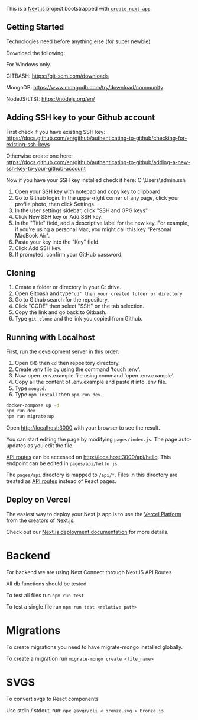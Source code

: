 This is a [Next.js](https://nextjs.org/) project bootstrapped with [`create-next-app`](https://github.com/vercel/next.js/tree/canary/packages/create-next-app).

## Getting Started

Technologies need before anything else (for super newbie)

Download the following:

For Windows only.

GITBASH: https://git-scm.com/downloads

MongoDB: https://www.mongodb.com/try/download/community

NodeJS(LTS): https://nodejs.org/en/

## Adding SSH key to your Github account

First check if you have existing SSH key: https://docs.github.com/en/github/authenticating-to-github/checking-for-existing-ssh-keys

Otherwise create one here: https://docs.github.com/en/github/authenticating-to-github/adding-a-new-ssh-key-to-your-github-account

Now if you have your SSH key installed check it here: C:\Users\admin\.ssh

1. Open your SSH key with notepad and copy key to clipboard
2. Go to Github login. In the upper-right corner of any page, click your profile photo, then click Settings.
3. In the user settings sidebar, click "SSH and GPG keys".
4. Click New SSH key or Add SSH key.
5. In the "Title" field, add a descriptive label for the new key. For example, if you're using a personal Mac, you might call this key "Personal MacBook Air".
6. Paste your key into the "Key" field.
7. Click Add SSH key.
8. If prompted, confirm your GitHub password.

## Cloning

1. Create a folder or directory in your C: drive.
2. Open Gitbash and type`"cd" then your created folder or directory`
3. Go to Github search for the repository.
4. Click "CODE" then select "SSH" on the tab selection.
5. Copy the link and go back to Gitbash.
6. Type `git clone` and the link you copied from Github.

## Running with Localhost

First, run the development server in this order:

1. Open `CMD` then `cd` then repository directory.
2. Create .env file by using the command 'touch .env'.
3. Now open .env.example file using command 'open .env.example'.
4. Copy all the content of .env.example and paste it into .env file.
5. Type `mongod`.
6. Type `npm install` then `npm run dev`.

```bash
docker-compose up -d
npm run dev
npm run migrate:up
```

Open [http://localhost:3000](http://localhost:3000) with your browser to see the result.

You can start editing the page by modifying `pages/index.js`. The page auto-updates as you edit the file.

[API routes](https://nextjs.org/docs/api-routes/introduction) can be accessed on [http://localhost:3000/api/hello](http://localhost:3000/api/hello). This endpoint can be edited in `pages/api/hello.js`.

The `pages/api` directory is mapped to `/api/*`. Files in this directory are treated as [API routes](https://nextjs.org/docs/api-routes/introduction) instead of React pages.

## Deploy on Vercel

The easiest way to deploy your Next.js app is to use the [Vercel Platform](https://vercel.com/new?utm_medium=default-template&filter=next.js&utm_source=create-next-app&utm_campaign=create-next-app-readme) from the creators of Next.js.

Check out our [Next.js deployment documentation](https://nextjs.org/docs/deployment) for more details.

# Backend

For backend we are using Next Connect through NextJS API Routes

All db functions should be tested.

To test all files run `npm run test`

To test a single file run `npm run test <relative path>`

# Migrations

To create migrations you need to have migrate-mongo installed globally.

To create a migration run `migrate-mongo create <file_name>`

# SVGS

To convert svgs to React components

Use stdin / stdout, run:
`npx @svgr/cli < bronze.svg > Bronze.js`
